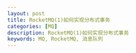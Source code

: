 ```yaml
---
layout: post
title: RocketMQ(1)如何实现分布式事务
categories: [MQ]
description: RocketMQ(1)如何实现分布式事务
keywords: MQ, RocketMQ, 消息队列
---
```



